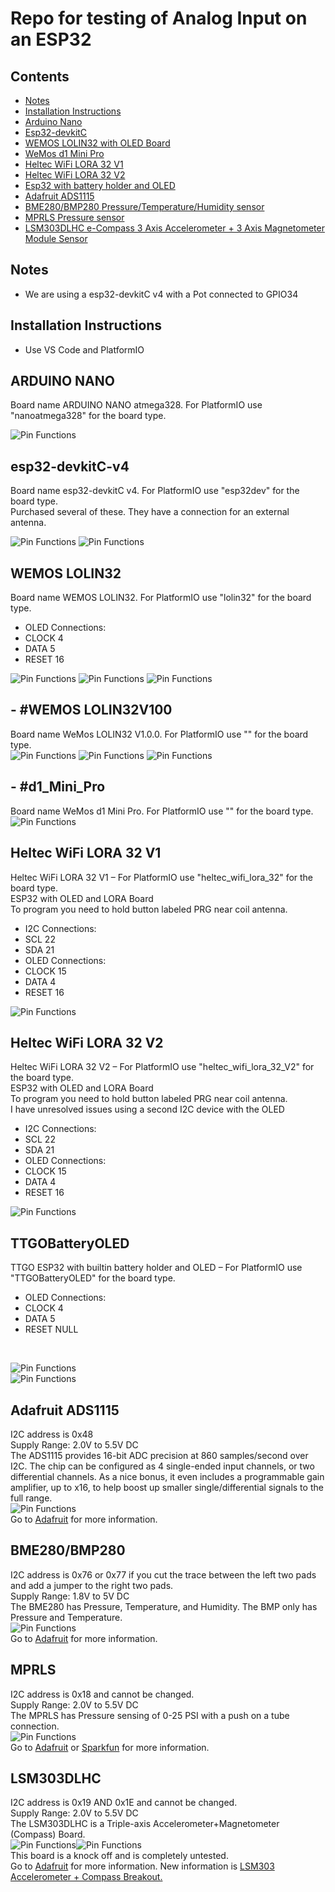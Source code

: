 # Repo for testing of Analog Input on an ESP32
### 

## Contents
- [Notes](#notes)
- [Installation Instructions](#installation-instructions)
- [Arduino Nano](#ARDUINO-NANO)
- [Esp32-devkitC](#esp32-devkitC-v4)
- [WEMOS LOLIN32 with OLED Board](#WEMOS-LOLIN32)
- [WeMos d1 Mini Pro](#d1_Mini_Pro)
- [Heltec WiFi LORA 32 V1](#Heltec-WiFi-LORA-32-V1)
- [Heltec WiFi LORA 32 V2](#Heltec-WiFi-LORA-32-V2)
- [Esp32 with battery holder and OLED](#TTGOBatteryOLED)
- [Adafruit ADS1115](#Adafruit-ADS1115)
- [BME280/BMP280 Pressure/Temperature/Humidity sensor](#BME280/BMP280)
- [MPRLS Pressure sensor](#MPRLS)
- [LSM303DLHC e-Compass 3 Axis Accelerometer + 3 Axis Magnetometer Module Sensor](#LSM303DLHC) 

## Notes
- We are using a esp32-devkitC v4 with a Pot connected to GPIO34

## Installation Instructions
- Use VS Code and PlatformIO

## ARDUINO NANO
Board name ARDUINO NANO atmega328. For PlatformIO use "nanoatmega328" for the board type.<br/>

![Pin Functions](docs/arduino-nano-pinout.png)
## esp32-devkitC-v4
Board name esp32-devkitC v4. For PlatformIO use "esp32dev" for the board type.<br/>
Purchased several of these. They have a connection for an external antenna.<br/>

![Pin Functions](docs/ESP32-DEV-KIT-DevKitC-v4-pinout-mischianti.png)
![Pin Functions](docs/esp32-devkitC-v4-pinout.png)

## WEMOS LOLIN32
Board name WEMOS LOLIN32. For PlatformIO use "lolin32" for the board type.<br/>
<ul>
    <li>OLED Connections:</li>
        <li>CLOCK 4</li>
        <li>DATA 5</li>
        <li>RESET 16</li>
</ul>

![Pin Functions](docs/WemosESP32OLEDTop.jpg)
![Pin Functions](docs/WemosESP32OLEDBottom.jpg)
![Pin Functions](docs/WemosESP32OLEDPinout.jpg)
## - #WEMOS LOLIN32V100
Board name WeMos LOLIN32 V1.0.0. For PlatformIO use "" for the board type.<br/>
![Pin Functions](docs/ESP32WeMosLOLIN32Top.jpg)
![Pin Functions](docs/ESP32WeMosLOLIN32Bottom.jpg)
![Pin Functions](docs/ESP32WeMosLOLIN32Pinout.png)
## - #d1_Mini_Pro
Board name WeMos d1 Mini Pro. For PlatformIO use "" for the board type.<br/>
![Pin Functions](docs/wemos_d1_mini_pro_pinout.png)
## Heltec WiFi LORA 32 V1
Heltec WiFi LORA 32 V1 – For PlatformIO use "heltec_wifi_lora_32" for the board type.<br/>
ESP32 with OLED and LORA Board<br/>
To program you need to hold button labeled PRG near coil antenna.<br/>
<ul>
    <li>I2C Connections:</li>
        <li>SCL 22</li>
        <li>SDA 21</li>
    <li>OLED Connections:</li>
        <li>CLOCK 15</li>
        <li>DATA 4</li>
        <li>RESET 16</li>
</ul>

![Pin Functions](docs/WiFi-LORA-32-pinout-Diagram.png)
## Heltec WiFi LORA 32 V2
Heltec WiFi LORA 32 V2 – For PlatformIO use "heltec_wifi_lora_32_V2" for the board type.<br/>
ESP32 with OLED and LORA Board<br/>
To program you need to hold button labeled PRG near coil antenna.<br/>
I have unresolved issues using a second I2C device with the OLED<br/>
<ul>
    <li>I2C Connections:</li>
        <li>SCL 22</li>
        <li>SDA 21</li>
    <li>OLED Connections:</li>
        <li>CLOCK 15</li>
        <li>DATA 4</li>
        <li>RESET 16</li>
</ul>

![Pin Functions](docs/WIFI_LoRa_32_V2PinDiagram.png)

## TTGOBatteryOLED
TTGO ESP32 with builtin battery holder and OLED – For PlatformIO use "TTGOBatteryOLED" for the board type.<br/>
<ul>
    <li>OLED Connections:</li>
        <li>CLOCK 4</li>
        <li>DATA 5</li>
        <li>RESET NULL</li>
</ul><br/>

![Pin Functions](docs/ESP32OledBatteryHolder.jpg)<br/>
![Pin Functions](docs/ESP32OledBatteryHolderPinout.jpg)<br/>

## Adafruit ADS1115
I2C address is 0x48<br/>
Supply Range: 2.0V to 5.5V DC<br/>
The ADS1115 provides 16-bit ADC precision at 860 samples/second over I2C. The chip can be configured as 4 single-ended input channels, or two differential channels. As a nice bonus, it even includes a programmable gain amplifier, up to x16, to help boost up smaller single/differential signals to the full range. <br/>
![Pin Functions](docs/AdafruitADS1015ADS1115PinDiagram.jpg)<br/>
Go to [Adafruit](https://www.adafruit.com/product/1085) for more information.<br/>

## BME280/BMP280
I2C address is 0x76 or 0x77 if you cut the trace between the left two pads and add a jumper to the right two pads.<br/>
Supply Range: 1.8V to 5V DC<br/>
The BME280 has Pressure, Temperature, and Humidity. The BMP only has Pressure and Temperature.<br/>
![Pin Functions](docs/BMP280.jpg)<br/>
Go to [Adafruit](https://learn.adafruit.com/adafruit-bme280-humidity-barometric-pressure-temperature-sensor-breakout) for more information.<br/>

## MPRLS
I2C address is 0x18 and cannot be changed.<br/>
Supply Range: 2.0V to 5.5V DC<br/>
The MPRLS has Pressure sensing of 0-25 PSI with a push on a tube connection.<br/>
![Pin Functions](docs/MPRLS3965-00.jpg)<br/>
Go to [Adafruit](https://www.adafruit.com/products/3965) or [Sparkfun](https://www.sparkfun.com/products/16476) for more information.<br/>

## LSM303DLHC
I2C address is 0x19 AND 0x1E and cannot be changed.<br/>
Supply Range: 2.0V to 5.5V DC<br/>
The LSM303DLHC is a Triple-axis Accelerometer+Magnetometer (Compass) Board.<br/>
![Pin Functions](docs/LSM303DLHCe-Compass3AxisAccelerometerAnd3AxisMagnetometerModule.jpg)![Pin Functions](docs/LSM303DLHCe-Compass3AxisAccelerometerAnd3AxisMagnetometerModule61VO3bK8u+L._AC_SX679_.jpg) <br/>
This board is a knock off and is completely untested.<br/>
Go to [Adafruit](https://www.adafruit.com/product/1120) for more information. New information is [LSM303 Accelerometer + Compass Breakout.](https://learn.adafruit.com/lsm303-accelerometer-slash-compass-breakout/coding)<br/>